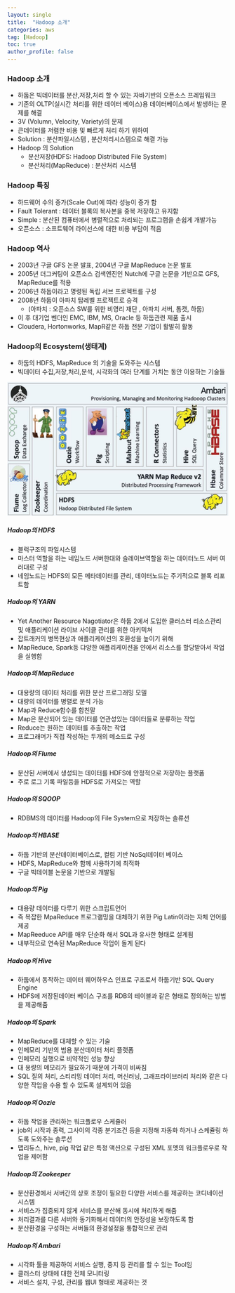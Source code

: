 ```yaml
---
layout: single
title:  "Hadoop 소개"
categories: aws
tag: [Hadoop]
toc: true
author_profile: false
---
```


### Hadoop 소개
* 하둡은 빅데이터를 분산,저장,처리 할 수 있는 자바기반의 오픈소스 프레임워크
* 기존의 OLTP(실시간 처리를 위한 데이터 베이스)용 데이터베이스에서 발생하는 문제를 해결
* 3V (Volumn, Velocity, Variety)의 문제
* 큰데이터를 저렴한 비용 및 빠르게 처리 하기 위하여
* Solution : 분산파일시스템 , 분산처리시스템으로 해결 가능
* Hadoop 의 Solution
  * 분산저장(HDFS: Hadoop Distributed File System)
  * 분산처리(MapReduce) :  분산처리 시스템

### Hadoop 특징
* 하드웨어 수의 증가(Scale Out)에 따라 성능이 증가 함
* Fault Tolerant : 데이터 블록의 복사본을 중복 저장하고 유지함
* Simple : 분산된 컴퓨터에서 병렬적으로 처리되는 프로그램을 손쉽게 개발가능
* 오픈소스 :  소프트웨어 라이선스에 대한 비용 부담이 적음

### Hadoop 역사
* 2003년 구글 GFS 논문 발표, 2004년 구글 MapReduce 논문 발표
* 2005년 더그커팅이 오픈소스 검색엔진인 Nutch에 구글 논문을 기반으로 GFS, MapReduce를 적용
* 2006년 하둡이라고 명령된 독립 서브 프로젝트를 구성
* 2008년 하둡이 아파치 탑레벨 프로젝트로 승격
  * (아파치 : 오픈소스 SW를 위한 비영리 재단 , 아파치 서버, 톰캣, 하둡)
* 이 후 대기업 벤더인 EMC, IBM, MS, Oracle 등 하둡관련 제품 출시
* Cloudera, Hortonworks, MapR같은 하둡 전문 기업이 활발히 활동

### Hadoop의 Ecosystem(생태계)
* 하둡의 HDFS, MapReduce 외 기술을 도와주는 시스템
* 빅데이터 수집,저장,처리,분석, 시각화의 여러 단계를 거치는 동안 이용하는 기술들

<img src="../../images/2022-07-19-aws-ex2/pic-1.png"> 


##### Hadoop의 HDFS
* 블럭구조의 파일시스템
* 마스터 역할을 하는 네임노드 서버한대와 슬레이브역할을 하는 데이터노드 서버 여러대로 구성
* 네임노드는 HDFS의 모든 메타데이터를 관리, 데이터노드는 주기적으로 블록 리포트함

##### Hadoop의 YARN
* Yet Another Resource Nagotiator은 하둡 2에서 도입한 클러스터 리소스관리 및 애플리케이션 라이브 사이클 관리를 위한 아키텍쳐
* 잡트래커의 병목현상과 애플리케이션의 호환성을 높이기 위해
* MapReduce, Spark등 댜양한 애플리케이션을 얀에서 리소스를 할당받아서 작업을 실행함

##### Hadoop의 MapReduce
* 대용량의 데이터 처리를 위한 분산 프로그래밍 모델
* 대량의 데이터를 병렬로 분석 가능
* Map과 Reduce함수를 합친말
* Map은 분산되어 있는 데이터를 연관성있는 데이터들로 분류하는 작업
* Reduce는 원하는 데이터를 추출하는 작업
* 프로그래머가 직접 작성하는 두개의 메소드로 구성

##### Hadoop의 Flume
* 분산된 서버에서 생성되는 데이터를 HDFS에 안정적으로 저장하는 플랫폼
* 주로 로그 기록 파일등을 HDFS로 가져오는 역할

##### Hadoop의 SQOOP
* RDBMS의 데이터를 Hadoop의 File System으로 저장하는 솔류션

##### Hadoop의 HBASE
* 하둡 기반의 분산데이터베이스로, 컬럼 기반 NoSql데이터 베이스
* HDFS, MapReduce와 함께 사용하기에 최적화
* 구글 빅테이블 논문을 기반으로 개발됨

##### Hadoop의 Pig
* 대용량 데이터를 다루기 위한 스크립트언어
* 즉 복잡한 MpaReduce 프로그램밍을 대체하기 위한 Pig Latin이라는 자체 언어를 제공
* MapReeduce API를 매우 단순화 해서 SQL과 유사한 형태로 설계됨
* 내부적으로 연속된 MapReduce 작업이 돌게 된다

##### Hadoop의 Hive
* 하둡에서 동작하는 데이터 웨어하우스 인프로 구조로서 하둡기반 SQL Query Engine
* HDFS에 저장된데이터 베이스 구조를 RDB의 테이블과 같은 형태로 정의하는 방법을 제공해줌

##### Hadoop의 Spark
* MapReduce를 대체할 수 있는 기술
* 인메모리 기반의 범용 분산데이터 처리 플랫폼
* 인메모리 실행으로 비약적인 성능 향상
* 대 용량의 메모리가 필요하기 때문에 가격이 비싸짐
* SQL 질의 처리, 스티리밍 데이터 처리, 머신러닝, 그래프라이브러리 처리와 같은 다양한 작업을 수용 할 수 있도록 설계되어 있음

##### Hadoop의 Oozie
* 하둡 작업을 관리하는 워크플로우 스케쥴러
* job의 시작과 종력, 그사이의 각종 분기조건 등을 지정해 자동화 하거나 스케쥴링 하도록 도와주는 솔루션
* 맵리듀스, hive, pig 작업 같은 특정 액션으로 구성된 XML 포멧의 워크플로우로 작업을 제어함

##### Hadoop의 Zookeeper
* 분산환경에서 서버간의 상호 조정이 필요한 다양한 서비스를 제공하는 코디네이션 시스템
* 서비스가 집중되지 않게 서비스를 분산해 동시에 처리하게 해줌
* 처리결과를 다른 서버와 동기화해서 데이터의 안정성을 보장하도록 함
* 분산환경을 구성하는 서버들의 환경설정을 통합적으로 관리


##### Hadoop의 Ambari
* 시각화 툴을 제공하여 서비스 실행, 중지 등 관리를 할 수 있는 Tool임
* 클러스터 상태에 대한 전체 모니터링
* 서비스 설치, 구성, 관리를 웹UI 형태로 제공하는 것